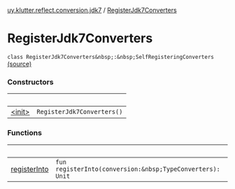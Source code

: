 [uy.klutter.reflect.conversion.jdk7](../index.md) / [RegisterJdk7Converters](.)


# RegisterJdk7Converters
`class RegisterJdk7Converters&nbsp;:&nbsp;SelfRegisteringConverters` [(source)](https://github.com/kohesive/klutter/blob/master/reflect-core-jdk7/src/main/kotlin/uy/klutter/reflect/conversion/jdk7/Jdk7Converters.kt#L10)



### Constructors

|&nbsp;|&nbsp;|
|---|---|
| [&lt;init&gt;](-init-.md) | `RegisterJdk7Converters()` |

### Functions

|&nbsp;|&nbsp;|
|---|---|
| [registerInto](register-into.md) | `fun registerInto(conversion:&nbsp;TypeConverters): Unit` |
